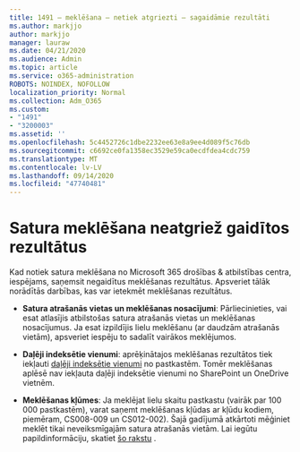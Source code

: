 ```yaml
---
title: 1491 — meklēšana — netiek atgriezti — sagaidāmie rezultāti
ms.author: markjjo
author: markjjo
manager: lauraw
ms.date: 04/21/2020
ms.audience: Admin
ms.topic: article
ms.service: o365-administration
ROBOTS: NOINDEX, NOFOLLOW
localization_priority: Normal
ms.collection: Adm_O365
ms.custom:
- "1491"
- "3200003"
ms.assetid: ''
ms.openlocfilehash: 5c4452726c1dbe2232ee63e8a9ee4d089f5c76db
ms.sourcegitcommit: c6692ce0fa1358ec3529e59ca0ecdfdea4cdc759
ms.translationtype: MT
ms.contentlocale: lv-LV
ms.lasthandoff: 09/14/2020
ms.locfileid: "47740481"
---
```

# <a name="content-search-not-returning-expected-results"></a>Satura meklēšana neatgriež gaidītos rezultātus

Kad notiek satura meklēšana no Microsoft 365 drošības & atbilstības centra, iespējams, saņemsit negaidītus meklēšanas rezultātus. Apsveriet tālāk norādītās darbības, kas var ietekmēt meklēšanas rezultātus.

- **Satura atrašanās vietas un meklēšanas nosacījumi**: Pārliecinieties, vai esat atlasījis atbilstošas satura atrašanās vietas un meklēšanas nosacījumus. Ja esat izpildījis lielu meklēšanu (ar daudzām atrašanās vietām), apsveriet iespēju to sadalīt vairākos meklējumos.

- **Daļēji indeksētie vienumi**: aprēķinātajos meklēšanas rezultātos tiek iekļauti  [daļēji indeksētie vienumi](https://docs.microsoft.com/microsoft-365/compliance/partially-indexed-items-in-content-search) no pastkastēm. Tomēr meklēšanas aplēsē nav iekļauta daļēji indeksētie vienumi no SharePoint un OneDrive vietnēm.

- **Meklēšanas kļūmes**: Ja meklējat lielu skaitu pastkastu (vairāk par 100 000 pastkastēm), varat saņemt meklēšanas kļūdas ar kļūdu kodiem, piemēram, CS008-009 un CS012-002). Šajā gadījumā atkārtoti mēģiniet meklēt tikai neveiksmīgajām satura atrašanās vietām. Lai iegūtu papildinformāciju, skatiet  [šo rakstu](https://docs.microsoft.com/microsoft-365/compliance/retry-failed-content-search) .
